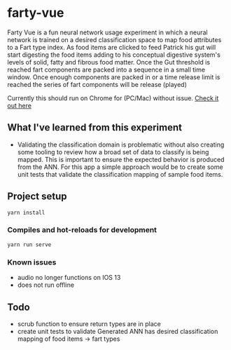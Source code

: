 # farty-vue
Farty Vue is a fun neural network usage experiment in which a neural network is trained on a desired classification space to map food attributes to a Fart type index.
As food items are clicked to feed Patrick his gut will start digesting the food items adding to his conceptual digestive system's levels of solid, fatty and fibrous food matter. Once the Gut threshold is reached  fart components are packed into a sequence in a small time window. Once enough components are packed in or a time release limit is reached the series of fart components will be release (played)

Currently this should run on Chrome for (PC/Mac) without issue.
[Check it out here](https://farty-vue.herokuapp.com)


## What I've learned from this experiment
* Validating the classification domain is problematic without also creating some tooling to review how a broad set of data to classify is being mapped.
  This is important to ensure the expected behavior is produced from the ANN. For this app a simple approach would be to create some unit tests that validate the classification mapping of sample food items.

## Project setup
```
yarn install
```

### Compiles and hot-reloads for development
```
yarn run serve
```

### Known issues
* audio no longer functions on IOS 13
* does not run offline

## Todo
* scrub function to ensure return types are in place
* create unit tests to validate Generated ANN has desired classification mapping of food items -> fart types